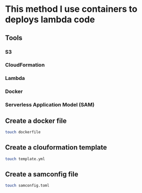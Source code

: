# This method I use containers to deploys lambda code
## Tools
### S3
### CloudFormation
### Lambda
### Docker
### Serverless Application Model (SAM)
## Create a docker file
```sh
touch dockerfile
```
## Create a clouformation template
```sh
touch template.yml
```
## Create a samconfig file
```sh
touch samconfig.toml
``` 
